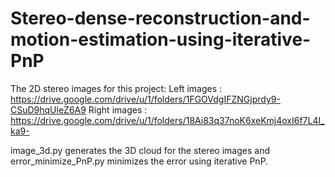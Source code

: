 # Stereo-dense-reconstruction-and-motion-estimation-using-iterative-PnP
The 2D stereo images for this project:
Left images : https://drive.google.com/drive/u/1/folders/1FGOVdgIFZNGjprdy9-CSuD9hqUleZ6A9
Right images : https://drive.google.com/drive/u/1/folders/18Ai83q37noK6xeKmj4oxI6f7L4I_ka9-

image_3d.py generates the 3D cloud for the stereo images and error_minimize_PnP.py minimizes the error using iterative PnP.
